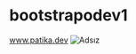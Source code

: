# bootstrapodev1
www.patika.dev
![Adsız](https://user-images.githubusercontent.com/94792841/172615503-c55c5126-0bac-46ef-a6b0-3a57fc189e36.png)
